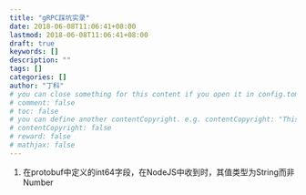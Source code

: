 ```yaml
---
title: "gRPC踩坑实录"
date: 2018-06-08T11:06:41+08:00
lastmod: 2018-06-08T11:06:41+08:00
draft: true
keywords: []
description: ""
tags: []
categories: []
author: "丁科"
# you can close something for this content if you open it in config.toml.
# comment: false
# toc: false
# you can define another contentCopyright. e.g. contentCopyright: "This is an another copyright."
# contentCopyright: false
# reward: false
# mathjax: false
---
```


<!--more-->

1. 在protobuf中定义的int64字段，在NodeJS中收到时，其值类型为String而非Number

